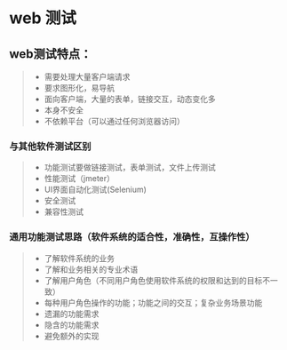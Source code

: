 # web 测试

## web测试特点：
>*  需要处理大量客户端请求
>*  要求图形化，易导航
>*  面向客户端，大量的表单，链接交互，动态变化多
>*  本身不安全
>*  不依赖平台（可以通过任何浏览器访问）
### 与其他软件测试区别
>*  功能测试要做链接测试，表单测试，文件上传测试
>*  性能测试（jmeter）
>*  UI界面自动化测试(Selenium)
>*  安全测试
>*  兼容性测试
### 通用功能测试思路（软件系统的适合性，准确性，互操作性）
>* 了解软件系统的业务
>* 了解和业务相关的专业术语
>* 了解用户角色（不同用户角色使用软件系统的权限和达到的目标不一致）
>* 每种用户角色操作的功能；功能之间的交互；复杂业务场景功能
>* 遗漏的功能需求
>* 隐含的功能需求
>* 避免额外的实现











		
